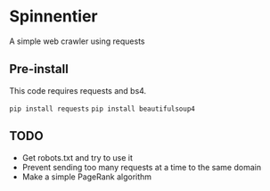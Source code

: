 Spinnentier
===========

A simple web crawler using requests

## Pre-install

This code requires requests and bs4.

``pip install requests``
``pip install beautifulsoup4``


## TODO 

* Get robots.txt and try to use it
* Prevent sending too many requests at a time to the same domain
* Make a simple PageRank algorithm
